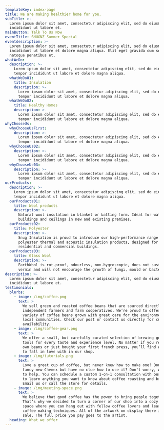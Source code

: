 ```yaml
---
templateKey: index-page
title: We are making healthier home for you.
subTitle: >-
  Lorem ipsum dolor sit amet, consectetur adipiscing elit, sed do eiusmod tempor
  incididunt ut labore et.
mainButton: Talk To Us Now
eventTitle: SNUGNZ Summer Special
eventdescription: >-
  Lorem ipsum dolor sit amet, consectetur adipiscing elit, sed do eiusmod tempor
  incididunt ut labore et dolore magna aliqua. Elit eget gravida cum sociis
  natoque penatibus et.
whatWeDo:
  description: >-
    Lorem ipsum dolor sit amet, consectetur adipiscing elit, sed do eiusmod
    tempor incididunt ut labore et dolore magna aliqua.
  whatWeDo01:
    title: Insulation
    description: >-
      Lorem ipsum dolor sit amet, consectetur adipiscing elit, sed do eiusmod
      tempor incididunt ut labore et dolore magna aliqua.
  whatWeDo02:
    title: Healthy Homes
    description: >-
      Lorem ipsum dolor sit amet, consectetur adipiscing elit, sed do eiusmod
      tempor incididunt ut labore et dolore magna aliqua.
whyChooseUs:
  whyChooseUsFirst:
    description: >-
      Lorem ipsum dolor sit amet, consectetur adipiscing elit, sed do eiusmod
      tempor incididunt ut labore et dolore magna aliqua.
  whyChooseUs02:
    description: >-
      Lorem ipsum dolor sit amet, consectetur adipiscing elit, sed do eiusmod
      tempor incididunt ut labore et dolore magna aliqua.
  whyChooseUs03:
    description: >-
      Lorem ipsum dolor sit amet, consectetur adipiscing elit, sed do eiusmod
      tempor incididunt ut labore et dolore magna aliqua.
ourProducts:
  description: >-
    Lorem ipsum dolor sit amet, consectetur adipiscing elit, sed do eiusmod
    tempor incididunt ut labore et dolore magna aliqua.
  ourProducts01:
    title: Wool products
    description: >-
      Natural wool insulation in blanket or batting form. Ideal for walls of new
      buildings and ceilings in new and existing premises.
  ourProducts02:
    title: Polyester
    description: >-
      Snug Insulation is proud to introduce our high-performance range of 100%
      polyester thermal and acoustic insulation products, designed for the
      residential and commercial buildings.
  ourProducts03:
    title: Glass Wool
    description: >-
      EarthWool is rot-proof, odourless, non-hygroscopic, does not sustain
      vermin and will not encourage the growth of fungi, mould or bacteria.
description: >-
  Lorem ipsum dolor sit amet, consectetur adipiscing elit, sed do eiusmod tempor
  incididunt ut labore et.
testimonials:
  blurbs:
    - image: /img/coffee.png
      text: >
        We sell green and roasted coffee beans that are sourced directly from
        independent farmers and farm cooperatives. We’re proud to offer a
        variety of coffee beans grown with great care for the environment and
        local communities. Check our post or contact us directly for current
        availability.
    - image: /img/coffee-gear.png
      text: >
        We offer a small, but carefully curated selection of brewing gear and
        tools for every taste and experience level. No matter if you roast your
        own beans or just bought your first french press, you’ll find a gadget
        to fall in love with in our shop.
    - image: /img/tutorials.png
      text: >
        Love a great cup of coffee, but never knew how to make one? Bought a
        fancy new Chemex but have no clue how to use it? Don't worry, we’re here
        to help. You can schedule a custom 1-on-1 consultation with our baristas
        to learn anything you want to know about coffee roasting and brewing.
        Email us or call the store for details.
    - image: /img/meeting-space.png
      text: >
        We believe that good coffee has the power to bring people together.
        That’s why we decided to turn a corner of our shop into a cozy meeting
        space where you can hang out with fellow coffee lovers and learn about
        coffee making techniques. All of the artwork on display there is for
        sale. The full price you pay goes to the artist.
  heading: What we offer
---
```

